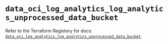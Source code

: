 # `data_oci_log_analytics_log_analytics_unprocessed_data_bucket`

Refer to the Terraform Registory for docs: [`data_oci_log_analytics_log_analytics_unprocessed_data_bucket`](https://registry.terraform.io/providers/oracle/oci/6.18.0/docs/data-sources/log_analytics_log_analytics_unprocessed_data_bucket).
